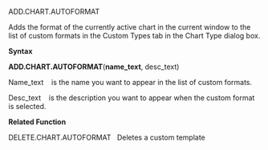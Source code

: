 ADD.CHART.AUTOFORMAT

Adds the format of the currently active chart in the current window to
the list of custom formats in the Custom Types tab in the Chart Type
dialog box.

**Syntax**

**ADD.CHART.AUTOFORMAT**(**name\_text**, desc\_text)

Name\_text    is the name you want to appear in the list of custom
formats.

Desc\_text    is the description you want to appear when the custom
format is selected.

**Related Function**

DELETE.CHART.AUTOFORMAT   Deletes a custom template


